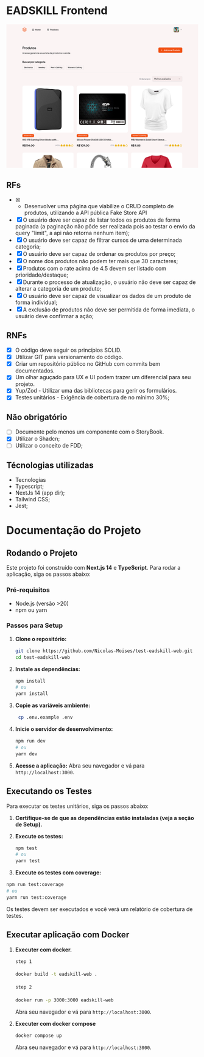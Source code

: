 # EADSKILL Frontend

![Preview do Projeto](/public/preview.png)

## RFs

- [x] - Desenvolver uma página que viabilize o CRUD completo de produtos, utilizando a API pública Fake Store API
- [x] O usuário deve ser capaz de listar todos os produtos de forma paginada (a paginação não pôde ser realizada pois ao testar o envio da query "limit", a api não retorna nenhum item);
- [x] O usuário deve ser capaz de filtrar cursos de uma determinada categoria;
- [x] O usuário deve ser capaz de ordenar os produtos por preço;
- [x] O nome dos produtos não podem ter mais que 30 caracteres;
- [x] Produtos com o rate acima de 4.5 devem ser listado com prioridade/destaque;
- [x] Durante o processo de atualização, o usuário não deve ser capaz de alterar a categoria de um produto;
- [x] O usuário deve ser capaz de visualizar os dados de um produto de forma individual;
- [x] A exclusão de produtos não deve ser permitida de forma imediata, o usuário deve confirmar a ação;

## RNFs
- [x] O código deve seguir os princípios SOLID.
- [x] Utilizar GIT para versionamento do código.
- [x] Criar um repositório público no GitHub com commits bem documentados.
- [x] Um olhar aguçado para UX e UI podem trazer um diferencial para seu projeto.
- [x] Yup/Zod - Utilizar uma das bibliotecas para gerir os formulários.
- [x] Testes unitários - Exigência de cobertura de no mínimo 30%;

## Não obrigatório
- [ ] Documente pelo menos um componente com o StoryBook.
- [x] Utilizar o Shadcn;
- [ ] Utilizar o conceito de FDD;

## Técnologias utilizadas
* Tecnologias
* Typescript;
* NextJs 14 (app dir);
* Tailwind CSS;
* Jest;

# Documentação do Projeto

## Rodando o Projeto

Este projeto foi construído com **Next.js 14** e **TypeScript**. Para rodar a aplicação, siga os passos abaixo:

### Pré-requisitos

- Node.js (versão >20)
- npm ou yarn

### Passos para Setup

1. **Clone o repositório:**
   ```bash
   git clone https://github.com/Nicolas-Moises/test-eadskill-web.git
   cd test-eadskill-web
   ```

2. **Instale as dependências:**
   ```bash
   npm install
   # ou
   yarn install
   ```
   
3. **Copie as variáveis ambiente:**
   ```bash
    cp .env.example .env
   ```

4. **Inicie o servidor de desenvolvimento:**
   ```bash
   npm run dev
   # ou
   yarn dev
   ```

5. **Acesse a aplicação:**
   Abra seu navegador e vá para `http://localhost:3000`.

## Executando os Testes

Para executar os testes unitários, siga os passos abaixo:

1. **Certifique-se de que as dependências estão instaladas (veja a seção de Setup).**

2. **Execute os testes:**
   ```bash
   npm test
   # ou
   yarn test
   ```
3.  **Execute os testes com coverage:**
   ```bash
   npm run test:coverage
   # ou
   yarn run test:coverage
   ```

Os testes devem ser executados e você verá um relatório de cobertura de testes.

## Executar aplicação com Docker

1. **Executer com docker.**
   ```bash
   step 1
      
   docker build -t eadskill-web .

   step 2
   
   docker run -p 3000:3000 eadskill-web

   ```
   Abra seu navegador e vá para `http://localhost:3000`.

2. **Executer com docker compose**
   ```bash
   docker compose up
   ```
   Abra seu navegador e vá para `http://localhost:3000`.

